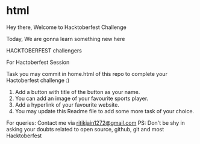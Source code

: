 # html
Hey there, Welcome to Hacktoberfest Challenge

Today, We are gonna learn something new here

HACKTOBERFEST challengers

For Hactoberfest Session

Task you may commit in home.html of this repo to complete your Hactoberfest challenge :)

1. Add a button with title of the button as your name.
2. You can add an image of your favourite sports player.
3. Add a hyperlink of your favourite website.
4. You may update this Readme file to add some more task of your choice.

For queries: Contact me via ritikjain1272@gmail.com
PS: Don't be shy in asking your doubts related to open source, github, git and most Hacktoberfest
